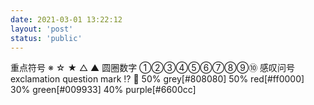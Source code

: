 ```yaml
---
date: 2021-03-01 13:22:12
layout: 'post'
status: 'public'
---
```

重点符号 ※  ☆ ★ △ ▲
圆圈数字 ①②③④⑤⑥⑦⑧⑨⑩
感叹问号 exclamation question mark ⁉️ 🤔️
50% grey[#808080]
50% red[#ff0000]
30% green[#009933]
40% purple[#6600cc]

